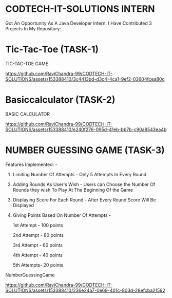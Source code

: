 # CODTECH-IT-SOLUTIONS INTERN

Got An Opportunity As A Java Developer Intern. I Have Contributed 3 Projects In My Repository:

# Tic-Tac-Toe (TASK-1)

TIC-TAC-TOE GAME

https://github.com/RaviChandra-99/CODTECH-IT-SOLUTIONS/assets/153388410/3c4413bd-d3c4-4ca1-9ef2-03604fcea80c

# Basiccalculator (TASK-2)

BASIC CALCULATOR



https://github.com/RaviChandra-99/CODTECH-IT-SOLUTIONS/assets/153388410/e240f276-095d-41eb-bb7b-c90a8543ea4b


# NUMBER GUESSING GAME (TASK-3)

Features Implemented: -

1) Limiting Number Of Attempts - Only 5 Attempts In Every Round
2) Adding Rounds As User's Wish - Users can Choose the Number Of Rounds they wish To Play At The Beginning Of the Game
3) Displaying Score For Each Round - After Every Round Score Will Be Displayed
4) Giving Points Based On Number Of Attempts -

     1st Attempt - 100 points
   
     2nd Attempt - 80  points
   
     3rd Attempt - 60  points
   
     4th Attempt - 40  points
   
     5th Attempts- 20  points


NumberGuessingGame



https://github.com/RaviChandra-99/CODTECH-IT-SOLUTIONS/assets/153388410/236e24a7-0e69-401c-803d-28efcba21592





